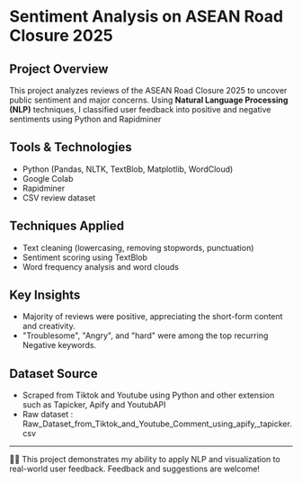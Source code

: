 # Sentiment Analysis on ASEAN Road Closure 2025

## Project Overview
This project analyzes reviews of the ASEAN Road Closure 2025 to uncover public sentiment and major concerns. Using **Natural Language Processing (NLP)** techniques, I classified user feedback into positive and negative sentiments using Python and Rapidminer

## Tools & Technologies
- Python (Pandas, NLTK, TextBlob, Matplotlib, WordCloud)
- Google Colab
- Rapidminer
- CSV review dataset

## Techniques Applied
- Text cleaning (lowercasing, removing stopwords, punctuation)
- Sentiment scoring using TextBlob
- Word frequency analysis and word clouds
  

## Key Insights
- Majority of reviews were positive, appreciating the short-form content and creativity.
- "Troublesome", "Angry", and "hard" were among the top recurring Negative keywords.

## Dataset Source
- Scraped from Tiktok and Youtube using Python and other extension such as Tapicker, Apify and YoutubAPI
- Raw dataset : Raw_Dataset_from_Tiktok_and_Youtube_Comment_using_apify,_tapicker.csv
   


---

👩‍💻 This project demonstrates my ability to apply NLP and visualization to real-world user feedback. Feedback and suggestions are welcome!

